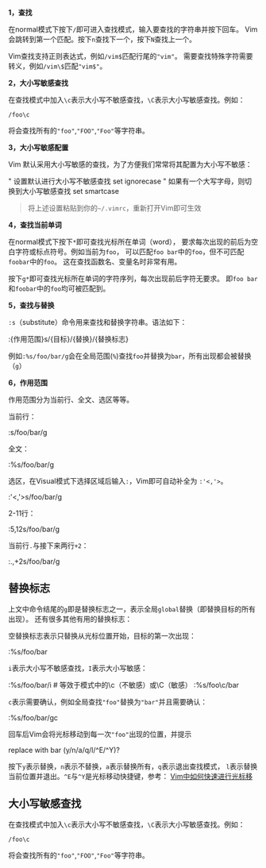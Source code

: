 
**1，查找**

在normal模式下按下`/`即可进入查找模式，输入要查找的字符串并按下回车。 Vim会跳转到第一个匹配。按下`n`查找下一个，按下`N`查找上一个。

Vim查找支持正则表达式，例如`/vim$`匹配行尾的`"vim"`。 需要查找特殊字符需要转义，例如`/vim\$`匹配`"vim$"`。

**2，大小写敏感查找**

在查找模式中加入`\c`表示大小写不敏感查找，`\C`表示大小写敏感查找。例如：

	/foo\c

将会查找所有的`"foo"`,`"FOO"`,`"Foo"`等字符串。

**3，大小写敏感配置**

Vim 默认采用大小写敏感的查找，为了方便我们常常将其配置为大小写不敏感：

" 设置默认进行大小写不敏感查找 set ignorecase " 如果有一个大写字母，则切换到大小写敏感查找 set smartcase

> 将上述设置粘贴到你的`~/.vimrc`，重新打开Vim即可生效

**4，查找当前单词**

在normal模式下按下`*`即可查找光标所在单词（word）， 要求每次出现的前后为空白字符或标点符号。例如当前为`foo`， 可以匹配`foo bar`中的`foo`，但不可匹配`foobar`中的`foo`。 这在查找函数名、变量名时非常有用。

按下`g*`即可查找光标所在单词的字符序列，每次出现前后字符无要求。 即`foo bar`和`foobar`中的`foo`均可被匹配到。

**5，查找与替换**

`:s`（substitute）命令用来查找和替换字符串。语法如下：

:{作用范围}s/{目标}/{替换}/{替换标志}

例如`:%s/foo/bar/g`会在全局范围(`%`)查找`foo`并替换为`bar`，所有出现都会被替换（`g`）

**6，作用范围**

作用范围分为当前行、全文、选区等等。

当前行：

:s/foo/bar/g

全文：

:%s/foo/bar/g

选区，在Visual模式下选择区域后输入`:`，Vim即可自动补全为 `:'<,'>`。

:'<,'>s/foo/bar/g

2-11行：

:5,12s/foo/bar/g

当前行`.`与接下来两行`+2`：

:.,+2s/foo/bar/g

## **替换标志**

上文中命令结尾的`g`即是替换标志之一，表示全局`global`替换（即替换目标的所有出现）。 还有很多其他有用的替换标志：

空替换标志表示只替换从光标位置开始，目标的第一次出现：

:%s/foo/bar

`i`表示大小写不敏感查找，`I`表示大小写敏感：

:%s/foo/bar/i # 等效于模式中的\c（不敏感）或\C（敏感） :%s/foo\c/bar

`c`表示需要确认，例如全局查找`"foo"`替换为`"bar"`并且需要确认：

:%s/foo/bar/gc

回车后Vim会将光标移动到每一次`"foo"`出现的位置，并提示

replace with bar (y/n/a/q/l/^E/^Y)?

按下`y`表示替换，`n`表示不替换，`a`表示替换所有，`q`表示退出查找模式， `l`表示替换当前位置并退出。`^E`与`^Y`是光标移动快捷键，参考： [Vim中如何快速进行光标移](https://link.zhihu.com/?target=http%3A//harttle.com/2015/11/07/vim-cursor.html)

## **大小写敏感查找**

在查找模式中加入`\c`表示大小写不敏感查找，`\C`表示大小写敏感查找。例如：

	/foo\c

将会查找所有的`"foo"`,`"FOO"`,`"Foo"`等字符串。
